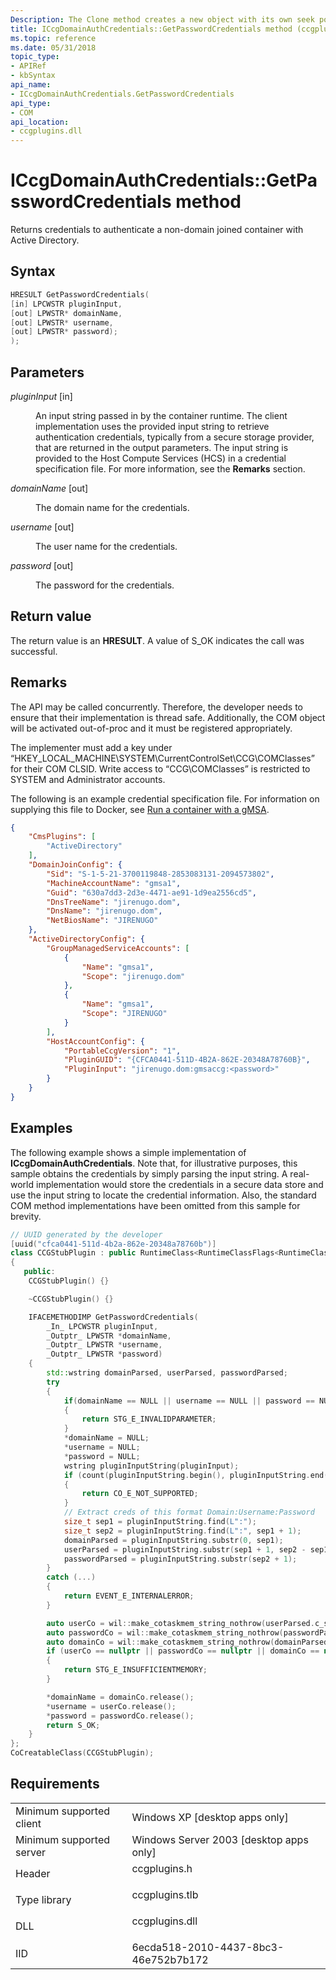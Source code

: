 ```yaml
---
Description: The Clone method creates a new object with its own seek pointer that references the same bytes as the original IByteBuffer object.
title: ICcgDomainAuthCredentials::GetPasswordCredentials method (ccgplugins.h)
ms.topic: reference
ms.date: 05/31/2018
topic_type: 
- APIRef
- kbSyntax
api_name: 
- ICcgDomainAuthCredentials.GetPasswordCredentials
api_type: 
- COM
api_location: 
- ccgplugins.dll
---
```


# ICcgDomainAuthCredentials::GetPasswordCredentials method

Returns credentials to authenticate a non-domain joined container with Active Directory.

## Syntax


```C++
HRESULT GetPasswordCredentials(
[in] LPCWSTR pluginInput, 
[out] LPWSTR* domainName, 
[out] LPWSTR* username, 
[out] LPWSTR* password);
);
```



## Parameters

<dl> <dt>

*pluginInput* \[in\]
</dt> <dd>

An input string passed in by the container runtime. The client implementation uses the provided input string to retrieve authentication credentials, typically from a secure storage provider, that are returned in the output parameters. The input string is provided to the Host Compute Services (HCS) in a credential specification file. For more information, see the **Remarks** section.

</dd> </dl>

<dl> <dt>

*domainName* \[out\]
</dt> <dd>

The domain name for the credentials.

</dd> </dl>

<dl> <dt>

*username* \[out\]
</dt> <dd>

The user name for the credentials.

</dd> </dl>

<dl> <dt>

*password* \[out\]
</dt> <dd>

The password for the credentials.

</dd> </dl>

## Return value

The return value is an **HRESULT**. A value of S\_OK indicates the call was successful.

## Remarks

The API may be called concurrently. Therefore, the developer needs to ensure that their implementation is thread safe. Additionally, the COM object will be activated out-of-proc and it must be registered appropriately. 

The implementer must add a key under “HKEY_LOCAL_MACHINE\SYSTEM\CurrentControlSet\CCG\COMClasses” for their COM CLSID. Write access to “CCG\COMClasses” is restricted to SYSTEM and Administrator accounts. 

The following is an example credential specification file. For information on supplying this file to Docker, see [Run a container with a gMSA](/virtualization/windowscontainers/manage-containers/gmsa-run-container).

```json
{
    "CmsPlugins": [
        "ActiveDirectory"
    ],
    "DomainJoinConfig": {
        "Sid": "S-1-5-21-3700119848-2853083131-2094573802",
        "MachineAccountName": "gmsa1",
        "Guid": "630a7dd3-2d3e-4471-ae91-1d9ea2556cd5",
        "DnsTreeName": "jirenugo.dom",
        "DnsName": "jirenugo.dom",
        "NetBiosName": "JIRENUGO"
    },
    "ActiveDirectoryConfig": {
        "GroupManagedServiceAccounts": [
            {
                "Name": "gmsa1",
                "Scope": "jirenugo.dom"
            },
            {
                "Name": "gmsa1",
                "Scope": "JIRENUGO"
            }
        ],
        "HostAccountConfig": {
            "PortableCcgVersion": "1",
            "PluginGUID": "{CFCA0441-511D-4B2A-862E-20348A78760B}",
            "PluginInput": "jirenugo.dom:gmsaccg:<password>"
        }
    }
}

```

## Examples

The following example shows a simple implementation of **ICcgDomainAuthCredentials**. Note that, for illustrative purposes, this sample obtains the credentials by simply parsing the input string. A real-world implementation would store the credentials in a secure data store and use the input string to locate the credential information. Also, the standard COM method implementations have been omitted from this sample for brevity.


```C++
// UUID generated by the developer
[uuid("cfca0441-511d-4b2a-862e-20348a78760b")] 
class CCGStubPlugin : public RuntimeClass<RuntimeClassFlags<RuntimeClassType::ClassicCom>, ICcgDomainAuthCredentials >
{
   public:
    CCGStubPlugin() {}

    ~CCGStubPlugin() {}

    IFACEMETHODIMP GetPasswordCredentials(
        _In_ LPCWSTR pluginInput,
        _Outptr_ LPWSTR *domainName,
        _Outptr_ LPWSTR *username,
        _Outptr_ LPWSTR *password)
    {
        std::wstring domainParsed, userParsed, passwordParsed; 
        try
        {
            if(domainName == NULL || username == NULL || password == NULL)
            {
                return STG_E_INVALIDPARAMETER;
            }
            *domainName = NULL;
            *username = NULL;
            *password = NULL;
            wstring pluginInputString(pluginInput);
            if (count(pluginInputString.begin(), pluginInputString.end(), ':') < 2)
            {
                return CO_E_NOT_SUPPORTED;
            }
            // Extract creds of this format Domain:Username:Password
            size_t sep1 = pluginInputString.find(L":");
            size_t sep2 = pluginInputString.find(L":", sep1 + 1);
            domainParsed = pluginInputString.substr(0, sep1);
            userParsed = pluginInputString.substr(sep1 + 1, sep2 - sep1 - 1);
            passwordParsed = pluginInputString.substr(sep2 + 1);
        }
        catch (...)
        {
            return EVENT_E_INTERNALERROR;
        }

        auto userCo = wil::make_cotaskmem_string_nothrow(userParsed.c_str());
        auto passwordCo = wil::make_cotaskmem_string_nothrow(passwordParsed.c_str());
        auto domainCo = wil::make_cotaskmem_string_nothrow(domainParsed.c_str());
        if (userCo == nullptr || passwordCo == nullptr || domainCo == nullptr)
        {
            return STG_E_INSUFFICIENTMEMORY;
        }

        *domainName = domainCo.release();
        *username = userCo.release();
        *password = passwordCo.release();
        return S_OK;
    }
};
CoCreatableClass(CCGStubPlugin);

```



## Requirements




|                                     |                                                                                         |
|-------------------------------------|-----------------------------------------------------------------------------------------|
| Minimum supported client<br/> | Windows XP \[desktop apps only\]<br/>                                             |
| Minimum supported server<br/> | Windows Server 2003 \[desktop apps only\]<br/>                                    |
| Header<br/>                   | <dl> <dt>ccgplugins.h</dt> </dl>   |
| Type library<br/>             | <dl> <dt>ccgplugins.tlb</dt> </dl> |
| DLL<br/>                      | <dl> <dt>ccgplugins.dll</dt> </dl> |
| IID<br/>                      | 6ecda518-2010-4437-8bc3-46e752b7b172<br/>          |



 

